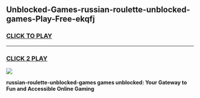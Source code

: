 
## Unblocked-Games-russian-roulette-unblocked-games-Play-Free-ekqfj
<h3>
<a href="https://premium76.site?title=russian-roulette-unblocked-games&ref=19M">CLICK TO PLAY</a></h3>
<hr>

<h3>
<a href="https://premium76.site?title=russian-roulette-unblocked-games&ref=19M">CLICK 2 PLAY</a>
  
</h3>

<a href="https://premium76.site?title=russian-roulette-unblocked-games&ref=19M"><img src="https://clearcache.store/games.png"></a>


**russian-roulette-unblocked-games games unblocked: Your Gateway to Fun and Accessible Online Gaming**
